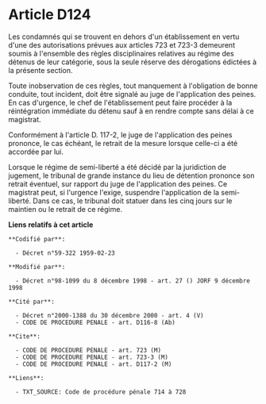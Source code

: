 # Article D124

Les condamnés qui se trouvent en dehors d'un établissement en vertu d'une des autorisations prévues aux articles 723 et 723-3
demeurent soumis à l'ensemble des règles disciplinaires relatives au régime des détenus de leur catégorie, sous la seule
réserve des dérogations édictées à la présente section.

Toute inobservation de ces règles, tout manquement à l'obligation de bonne conduite, tout incident, doit être signalé au juge
de l'application des peines. En cas d'urgence, le chef de l'établissement peut faire procéder à la réintégration immédiate du
détenu sauf à en rendre compte sans délai à ce magistrat.

Conformément à l'article D. 117-2, le juge de l'application des peines prononce, le cas échéant, le retrait de la mesure
lorsque celle-ci a été accordée par lui.

Lorsque le régime de semi-liberté a été décidé par la juridiction de jugement, le tribunal de grande instance du lieu de
détention prononce son retrait éventuel, sur rapport du juge de l'application des peines. Ce magistrat peut, si l'urgence
l'exige, suspendre l'application de la semi-liberté. Dans ce cas, le tribunal doit statuer dans les cinq jours sur le
maintien ou le retrait de ce régime.

**Liens relatifs à cet article**

	**Codifié par**:

	  - Décret n°59-322 1959-02-23

	**Modifié par**:

	  - Décret n°98-1099 du 8 décembre 1998 - art. 27 () JORF 9 décembre 1998

	**Cité par**:

	  - Décret n°2000-1388 du 30 décembre 2000 - art. 4 (V)
	  - CODE DE PROCEDURE PENALE - art. D116-8 (Ab)

	**Cite**:

	  - CODE DE PROCEDURE PENALE - art. 723 (M)
	  - CODE DE PROCEDURE PENALE - art. 723-3 (M)
	  - CODE DE PROCEDURE PENALE - art. D117-2 (M)

	**Liens**:

	  - TXT_SOURCE: Code de procédure pénale 714 à 728
